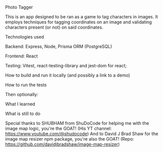 Photo Tagger

This is an app designed to be ran as a game to tag characters in images. It employs
techniques for tagging coordinates on an image and validating characters present (or not) on said coordinates.

Technologies used

Backend: Express, Node, Prisma ORM (PostgreSQL)

Frontend: React

Testing: Vitest, react-testing-library and jest-dom for react;

How to build and run it locally (and possibly a link to a demo)

How to run the tests

Then optionally:

What I learned

What is still to do

Special thanks to SHUBHAM from ShuDoCode for helping me with the image map logic, you're the GOAT!
(His YT channel: https://www.youtube.com/@shudocode)
And to David J Brad Shaw for the image map resizer npm package, you're also the GOAT!
(Repo: https://github.com/davidjbradshaw/image-map-resizer)
